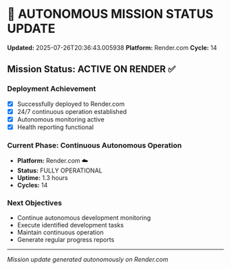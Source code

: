 # 🤖 AUTONOMOUS MISSION STATUS UPDATE
**Updated:** 2025-07-26T20:36:43.005938
**Platform:** Render.com
**Cycle:** 14

## Mission Status: ACTIVE ON RENDER ✅

### Deployment Achievement
- [x] Successfully deployed to Render.com
- [x] 24/7 continuous operation established
- [x] Autonomous monitoring active
- [x] Health reporting functional

### Current Phase: Continuous Autonomous Operation
- **Platform:** Render.com ☁️
- **Status:** FULLY OPERATIONAL
- **Uptime:** 1.3 hours
- **Cycles:** 14

### Next Objectives
- Continue autonomous development monitoring
- Execute identified development tasks
- Maintain continuous operation
- Generate regular progress reports

---
*Mission update generated autonomously on Render.com*
